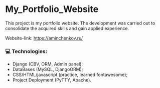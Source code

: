 # My_Portfolio_Website
This project is my portfolio website. The development was carried out to consolidate the acquired skills and gain applied experience.

Website-link: https://aminchenkov.ru/

### :computer: Technologies:
- Django (CBV, ORM, Admin panel);
- DataBases (MySQL, DjangoORM);
- CSS/HTML/javascript (practice, learned fontawesome);
- Project Deployment (PyTTY, Apache).


